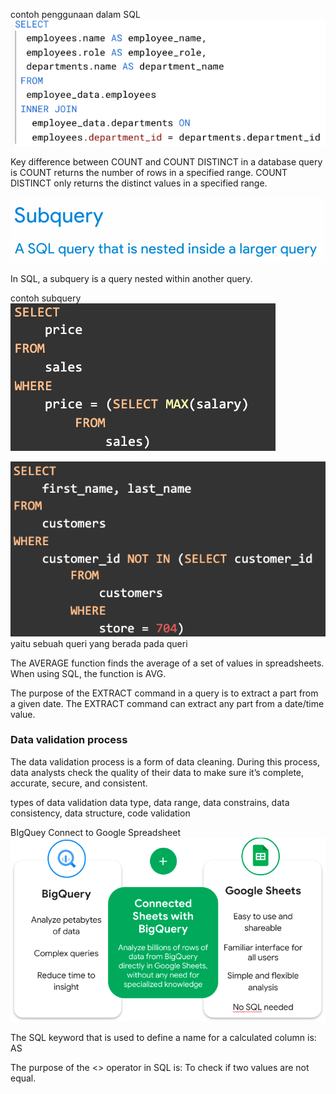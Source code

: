 contoh penggunaan dalam SQL
![ef556be3b4ba92c412cea27e5ae81558.png](../../../../_resources/ef556be3b4ba92c412cea27e5ae81558.png)

Key difference between COUNT and COUNT DISTINCT in a database query is COUNT returns the number of rows in a specified range. COUNT DISTINCT only returns the distinct values in a specified range. 

![119181d6d88e16f90a6a577cbd0320d3.png](../../../../_resources/119181d6d88e16f90a6a577cbd0320d3.png)

In SQL, a subquery is a query nested within another query.

contoh subquery
![fb16305f0af3dc73be5dff0d37f98c08.png](../../../../_resources/fb16305f0af3dc73be5dff0d37f98c08.png)

![83f75f54a126ff4e5a1d60108a6b14a9.png](../../../../_resources/83f75f54a126ff4e5a1d60108a6b14a9.png)
yaitu sebuah queri yang berada pada queri

The AVERAGE function finds the average of a set of values in spreadsheets. When using SQL, the function is AVG. 

The purpose of the EXTRACT command in a query is to extract a part from a given date. The EXTRACT command can extract any part from a date/time value. 

### Data validation process
The data validation process is a form of data cleaning. During this process, data analysts check the quality of their data to make sure it’s complete, accurate, secure, and consistent.

types of data validation
data type, data range, data constrains, data consistency, data structure, code validation


BIgQuey Connect to Google Spreadsheet
![d9bcf2cd6a05c2662a0d1e98fce03f59.png](../../../../_resources/d9bcf2cd6a05c2662a0d1e98fce03f59.png)

The SQL keyword that is used to define a name for a calculated column is: AS

The purpose of the <> operator in SQL is: To check if two values are not equal.